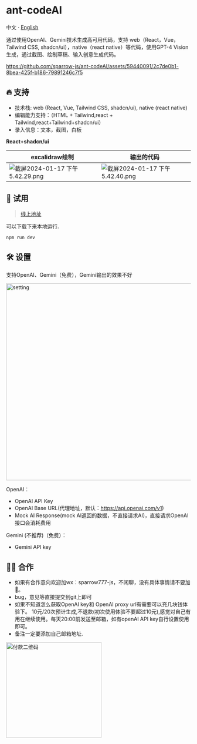 # ant-codeAI
中文 · [English](./README.md)

通过使用OpenAI、Gemini技术生成高可用代码，支持 web（React，Vue，Tailwind CSS, shadcn/ui），native（react native）等代码，使用GPT-4 Vision生成，通过截图、绘制草稿、输入创意生成代码。

https://github.com/sparrow-js/ant-codeAI/assets/59440091/2c7de0b1-8bea-425f-b186-79891246c7f5

## 🔥 支持

- 技术栈: web (React, Vue, Tailwind CSS, shadcn/ui), native (react native)
- 编辑能力支持：（HTML + Tailwind,react + Tailwind,react+Tailwind+shadcn/ui）
- 录入信息：文本，截图，白板

**React+shadcn/ui**

| excalidraw绘制 | 输出的代码 |
| --- | --- |
| ![截屏2024-01-17 下午5.42.29.png](https://cdn.nlark.com/yuque/0/2024/png/34596612/1705485286789-375a472b-a587-40fe-97f1-14884821216e.png#averageHue=%23e2e3e1&clientId=u813d9b56-7155-4&from=drop&id=ud96ac071&originHeight=1450&originWidth=2408&originalType=binary&ratio=2&rotation=0&showTitle=false&size=288271&status=done&style=none&taskId=u8d9dc523-cc8f-4be0-a40c-062004f2dc4&title=) | ![截屏2024-01-17 下午5.42.40.png](https://cdn.nlark.com/yuque/0/2024/png/34596612/1705485284457-a98bdcae-266d-44ce-8487-a79e3189c892.png#averageHue=%23f9f8f7&clientId=u813d9b56-7155-4&from=drop&id=uaf56b5a3&originHeight=1450&originWidth=2408&originalType=binary&ratio=2&rotation=0&showTitle=false&size=555956&status=done&style=none&taskId=u17e988e4-761b-4556-935a-06e073a9ec8&title=) |


## 🚀 试用
> [线上地址](https://www.ancodeai.com/)


可以下载下来本地运行.
```bash
npm run dev
```

## 🛠 设置
支持OpenAI、Gemini（免费），Gemini输出的效果不好

<img width="536" alt="setting" src="https://github.com/sparrow-js/ant-codeAI/assets/59440091/f92b0363-a0ce-4b51-887c-bb79b347c2d7">

OpenAI：
- OpenAI API Key
- OpenAI Base URL(代理地址，默认：https://api.openai.com/v1)
- Mock AI Response(mock AI返回的数据，不直接请求AI)，直接请求OpenAI 接口会消耗费用

Gemini (不推荐)（免费）：
- Gemini API key


##  🙋‍♂️ 合作
- 如果有合作意向欢迎加wx：sparrow777-js，不闲聊，没有具体事情请不要加🙏。
- bug，意见等直接提交到git上即可
- 如果不知道怎么获取OpenAI key和 OpenAI proxy url有需要可以充几块钱体验下。
10元/20次预计生成,不退款(初次使用体验不要超过10元),感觉对自己有用在继续使用。每天20:00前发送至邮箱，如有openAI API key自行设置使用即可。
- 备注一定要添加自己邮箱地址.
<img width="260" alt="付款二维码" src="https://github.com/sparrow-js/ant-codeAI/assets/59440091/950bad51-bddd-42c6-b29e-815052c8ff82">
